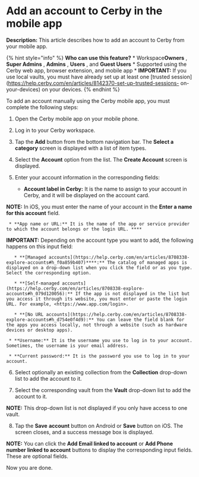 # Add an account to Cerby in the mobile app

**Description:** This article describes how to add an account to Cerby from your mobile app.

{% hint style="info" %} **Who can use this feature?** * Workspace**Owners** ,
**Super Admins** , **Admins** , **Users** , and **Guest Users** * Supported
using the Cerby web app, browser extension, and mobile app * **IMPORTANT:** If
you use local vaults, you must have already set up at least one [trusted
session](https://help.cerby.com/en/articles/8142370-set-up-trusted-sessions-
on-your-devices) on your devices. {% endhint %}

To add an account manually using the Cerby mobile app, you must complete the
following steps:

  1. Open the Cerby mobile app on your mobile phone.

  2. Log in to your Cerby workspace.

  3. Tap the **Add** button from the bottom navigation bar. The **Select a category** screen is displayed with a list of item types.

  4. Select the **Account** option from the list. The **Create Account** screen is displayed.

  5. Enter your account information in the corresponding fields:

     * **Account label in Cerby:** It is the name to assign to your account in Cerby, and it will be displayed on the account card. 

**NOTE:** In iOS, you must enter the name of your account in the **Enter a
name for this account** field.

     * **App name or URL:** It is the name of the app or service provider to which the account belongs or the login URL. **​**

**IMPORTANT:** Depending on the account type you want to add, the following
happens on this input field:

       * **[Managed accounts](https://help.cerby.com/en/articles/8708338-explore-accounts#h_f0a859b407)****:** The catalog of managed apps is displayed on a drop-down list when you click the field or as you type. Select the corresponding option.

       * **[Self-managed accounts](https://help.cerby.com/en/articles/8708338-explore-accounts#h_079d120056):** If the app is not displayed in the list but you access it through its website, you must enter or paste the login URL. For example, <https://www.app.com/login>. 

       * **[No URL accounts](https://help.cerby.com/en/articles/8708338-explore-accounts#h_d754e0f4d9):** You can leave the field blank for the apps you access locally, not through a website (such as hardware devices or desktop apps).

     * **Username:** It is the username you use to log in to your account. Sometimes, the username is your email address.

     * **Current password:** It is the password you use to log in to your account. 

  6. Select optionally an existing collection from the **Collection** drop-down list to add the account to it.

  7. Select the corresponding vault from the **Vault** drop-down list to add the account to it. 

**NOTE:** This drop-down list is not displayed if you only have access to one
vault.

  8. Tap the **Save** **account** button on Android or **Save** button on iOS. The screen closes, and a success message box is displayed.

**NOTE:** You can click the **Add Email linked to account** or **Add Phone
number linked to account** buttons to display the corresponding input fields.
These are optional fields.

Now you are done.


